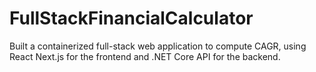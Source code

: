 # FullStackFinancialCalculator
Built a containerized full-stack web application to compute CAGR, using React Next.js for the frontend and .NET Core API for the backend.
